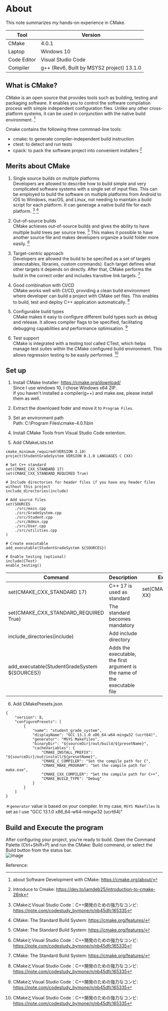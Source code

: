 # About 
This note summarizes my hands-on experience in CMake. 

| Tool | Version |
|--------|----------------------|
| CMake      | 4.0.1               |
| Laptop      | Windows 10          |
| Code Editor  | Visual Studio Code |
| Compiler  | g++ (Rev6, Built by MSYS2 project) 13.1.0 | 


## What is CMake?
CMake is an open source that provides tools such as building, testing and packaging software. It enables you to control the software compilation process with simple independent configuration files. Unlike any other cross-platform systems, it can be used in conjunction with the native build environment. [^1]

Cmake contains the following three commnad-line tools: 
- cmake: to generate compiler-independent build instruction
- ctest: to detect and run tests
- cpack: to pack the software project into convenient installers
[^3]

## Merits about CMake
1. Single source builds on multiple platforms  
Developers are allowed to describe how to build simple and very complicated software systems with a single set of input files. This can be employed to build the software on multiple platforms from Android to iOS to Windows, macOS, and Linux, not needing to maintain a build script for each platform. It can generage a native build file for each platform. [^4] [^5]

2. Out-of-source builds  
CMake achieves out-of-source builds and gives the ability to have multiple build trees per source tree. [^5] This makes it possible to have another source file and makes developers organize a build folder more easily. [^4]

3. Target-centric approach  
Developers are allowed the build to be specified as a set of targets (executables, libraries, custom commands). Each target defines what other targets it depends on directly. After that, CMake performs the build in the correct order and includes transitive link targets. [^5]

4. Good combination with CI/CD  
CMake works well with CI/CD, providing a clean build environment where developer can build a project with CMake set files. This enables to build, test and deploy C++ application automatically. [^4]

5. Configurable build types  
CMake makes it easy to configure different build types such as debug and release. It allows compiler flags to be specified, facilitating debugging capabilities and performance optimisation. [^4]

6. Test support  
CMake is integrated with a testing tool called CTest, which helps manage test suites within the CMake configured build environment. This allows regression testing to be easily performed. [^4]

## Set up
1. Install CMake
Installer: https://cmake.org/download/  
Since I use windows 10, I chose Windows x64 ZIP.  
If you haven't installed a compiler(g++) and make.exe, please install them as well.

2. Extract the downloaed foder and move it to `Program Files`.

3. Set an environment path   
Path: C:\Program Files\cmake-4.0.1\bin

4. Install CMake Tools from Visual Studio Code extention.  

5. Add CMakeLists.txt
```
cmake_minimum_required(VERSION 3.10)
project(StudentGradeSystem VERSION 0.1.0 LANGUAGES C CXX)

# Set C++ standard
set(CMAKE_CXX_STANDARD 17)
set(CMAKE_CXX_STANDARD_REQUIRED True)

# Include directories for header files if you have any header files without this project
include_directories(include)

# Add source files
set(SOURCES
    ./src/main.cpp
    ./src/GradeSystem.cpp
    ./src/Student.cpp
    ./src/Admin.cpp
    ./src/User.cpp
    ./src/utilities.cpp
)

# Create executable
add_executable(StudentGradeSystem ${SOURCES})

# Enable testing (optional)
include(CTest)
enable_testing()

```

| Command | Description | Example usage |
|--------|----------------------| ----- |
| set(CMAKE_CXX_STANDARD 17)      | C++ 17 is used as standard              | set(CMAKE_CXX_STANDARD XX) |
| set(CMAKE_CXX_STANDARD_REQUIRED True)      | The standard becomes mandatory      | |
| include_directories(include)      | Add include directory              | |
| add_executable(StudentGradeSystem ${SOURCES})      | Adds the executable, the first argument is the name of the executable file    | |


6. Add CMakePresets.json
```
{
    "version": 8,
    "configurePresets": [
        {
            "name": "student_grade_system",
            "displayName": "GCC 13.1.0 x86_64-w64-mingw32 (ucrt64)",
            "generator": "MSYS Makefiles",
            "binaryDir": "${sourceDir}/out/build/${presetName}",
            "cacheVariables": {
                "CMAKE_INSTALL_PREFIX": "${sourceDir}/out/install/${presetName}",
                "CMAKE_C_COMPILER": "Set the compile path for C",
                "CMAKE_MAKE_PROGRAM": "Set the compile path for make.exe",
                "CMAKE_CXX_COMPILER": "Set the compile path for C++",
                "CMAKE_BUILD_TYPE": "Debug"
            }
        }
    ]
}
```

＊`generator` value is based on your compiler. In my case, `MSYS Makefiles` is set as I use "GCC 13.1.0 x86_64-w64-mingw32 (ucrt64)"


## Build and Execute the program
After configuring your project, you're ready to build. Open the Command Palette (Ctrl+Shift+P) and run the CMake: Build command, or select the Build button from the status bar.  
![image](https://github.com/user-attachments/assets/0702c9f4-a852-4d69-8d3e-1ee793745793)  



Reference:  
[^1]: about Software Development with CMake: https://cmake.org/about/  
[^2]: Why CMake?: https://cmake.org/cmake/help/book/mastering-cmake/chapter/Why%20CMake.html  
[^3]: Introduce to Cmake: https://dev.to/iamdeb25/introduction-to-cmake-26nk  
[^4]: CMakeとVisual Studio Code：C++開発のための強力なコンビ: https://note.com/codestudy_bymone/n/nb45dfc165335  
[^5]: CMake: The Standard Build System: https://cmake.org/features/  

